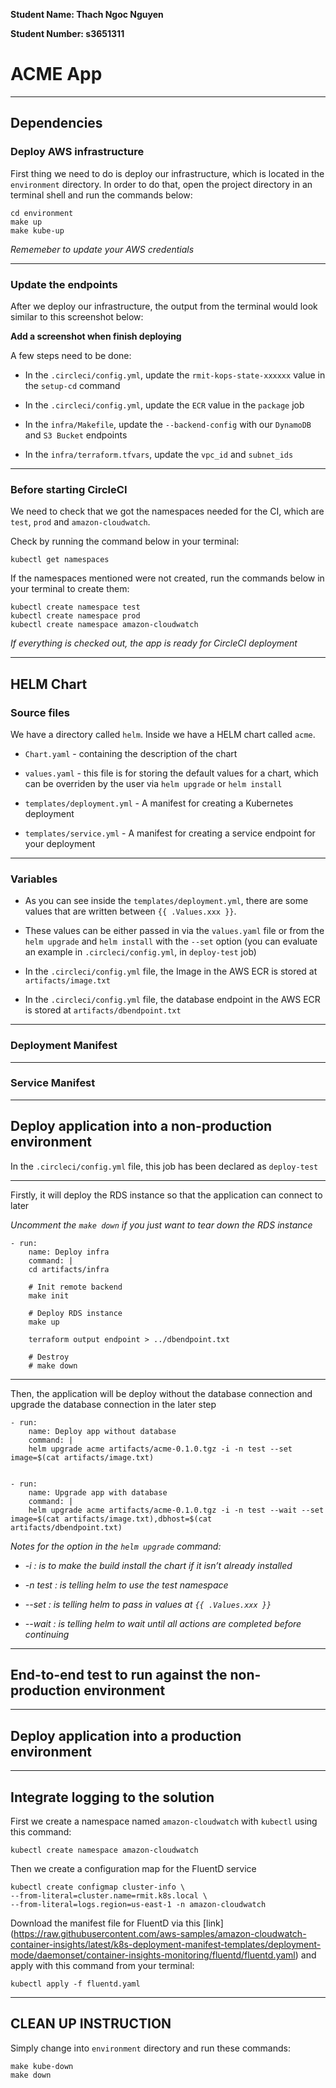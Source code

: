 **Student Name: Thach Ngoc Nguyen**

**Student Number: s3651311**

# ACME App

---

## Dependencies

### Deploy AWS infrastructure

First thing we need to do is deploy our infrastructure, which is located in the `environment` directory. In order to do that, open the project directory in an terminal shell and run the commands below:

```
cd environment
make up
make kube-up
```

*Rememeber to update your AWS credentials*

---

### Update the endpoints

After we deploy our infrastructure, the output from the terminal would look similar to this screenshot below:

**Add a screenshot when finish deploying**

A few steps need to be done:

- In the `.circleci/config.yml`, update the `rmit-kops-state-xxxxxx` value in the `setup-cd` command

- In the `.circleci/config.yml`, update the `ECR` value in the `package` job

- In the `infra/Makefile`, update the `--backend-config` with our `DynamoDB` and `S3 Bucket` endpoints

- In the `infra/terraform.tfvars`, update the `vpc_id` and `subnet_ids`

---

### Before starting CircleCI

We need to check that we got the namespaces needed for the CI, which are `test`, `prod` and `amazon-cloudwatch`.

Check by running the command below in your terminal:

```
kubectl get namespaces
```

If the namespaces mentioned were not created, run the commands below in your terminal to create them:

```
kubectl create namespace test 
kubectl create namespace prod
kubectl create namespace amazon-cloudwatch
```


*If everything is checked out, the app is ready for CircleCI deployment*

---

## HELM Chart

### Source files

We have a directory called `helm`. Inside we have a HELM chart called `acme`.

- `Chart.yaml` - containing the description of the chart

- `values.yaml` - this file is for storing the default values for a chart, which can be overriden by the user via `helm upgrade` or `helm install`

- `templates/deployment.yml` - A manifest for creating a Kubernetes deployment

- `templates/service.yml` - A manifest for creating a service endpoint for your deployment

---

### Variables

- As you can see inside the `templates/deployment.yml`, there are some values that are written between `{{ .Values.xxx }}`.

- These values can be either passed in via the `values.yaml` file or from the `helm upgrade` and `helm install` with the `--set` option (you can evaluate an example in `.circleci/config.yml`, in `deploy-test` job)

- In the `.circleci/config.yml` file, the Image in the AWS ECR is stored at `artifacts/image.txt`

- In the `.circleci/config.yml` file, the database endpoint in the AWS ECR is stored at `artifacts/dbendpoint.txt`

---

### Deployment Manifest

---

### Service Manifest


---

## Deploy application into a non-production environment

In the `.circleci/config.yml` file, this job has been declared as `deploy-test`

---

Firstly, it will deploy the RDS instance so that the application can connect to later

*Uncomment the `make down` if you just want to tear down the RDS instance*


```
- run: 
    name: Deploy infra
    command: |
    cd artifacts/infra

    # Init remote backend
    make init

    # Deploy RDS instance
    make up 

    terraform output endpoint > ../dbendpoint.txt

    # Destroy
    # make down
```

---

Then, the application will be deploy without the database connection and upgrade the database connection in the later step

```
- run:
    name: Deploy app without database
    command: |
    helm upgrade acme artifacts/acme-0.1.0.tgz -i -n test --set image=$(cat artifacts/image.txt)


- run:
    name: Upgrade app with database
    command: |
    helm upgrade acme artifacts/acme-0.1.0.tgz -i -n test --wait --set image=$(cat artifacts/image.txt),dbhost=$(cat artifacts/dbendpoint.txt)
```

*Notes for the option in the `helm upgrade` command:*

- *-i : is to make the build install the chart if it isn’t already installed* 

- *-n test : is telling helm to use the test namespace* 

- *--set : is telling helm to pass in values at `{{ .Values.xxx }}`* 

- *--wait : is telling helm to wait until all actions are completed before continuing*

---

## End-to-end test to run against the non-production environment


---

## Deploy application into a production environment


---

## Integrate logging to the solution

First we create a namespace named `amazon-cloudwatch` with `kubectl` using this command:

```
kubectl create namespace amazon-cloudwatch
```

Then we create a configuration map for the FluentD service

```
kubectl create configmap cluster-info \ 
--from-literal=cluster.name=rmit.k8s.local \
--from-literal=logs.region=us-east-1 -n amazon-cloudwatch
```

Download the manifest file for FluentD via this [link] (https://raw.githubusercontent.com/aws-samples/amazon-cloudwatch-container-insights/latest/k8s-deployment-manifest-templates/deployment-mode/daemonset/container-insights-monitoring/fluentd/fluentd.yaml) and apply with this command from your terminal:

```
kubectl apply -f fluentd.yaml
```



---

## CLEAN UP INSTRUCTION

Simply change into `environment` directory and run these commands:

```
make kube-down
make down
```